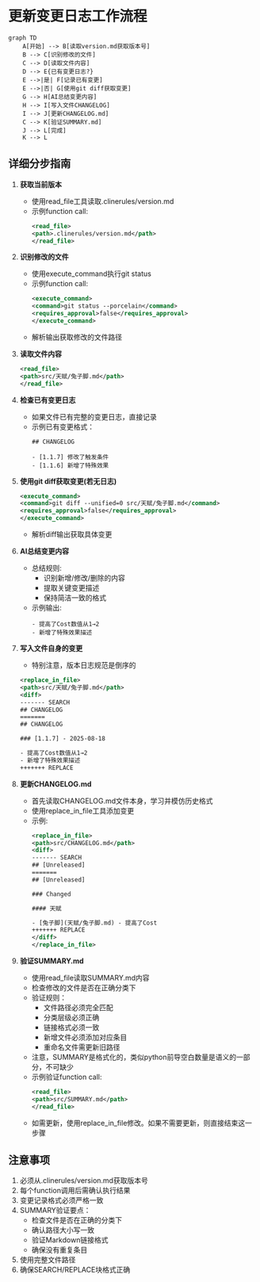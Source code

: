 # 更新变更日志工作流程

```mermaid
graph TD
    A[开始] --> B[读取version.md获取版本号]
    B --> C[识别修改的文件]
    C --> D[读取文件内容]
    D --> E{已有变更日志?}
    E -->|是| F[记录已有变更]
    E -->|否| G[使用git diff获取变更]
    G --> H[AI总结变更内容]
    H --> I[写入文件CHANGELOG]
    I --> J[更新CHANGELOG.md]
    C --> K[验证SUMMARY.md]
    J --> L[完成]
    K --> L
```

## 详细分步指南

1. **获取当前版本**
   - 使用read_file工具读取.clinerules/version.md
   - 示例function call:
     ```xml
     <read_file>
     <path>.clinerules/version.md</path>
     </read_file>
     ```

2. **识别修改的文件**
   - 使用execute_command执行git status
   - 示例function call:
     ```xml
     <execute_command>
     <command>git status --porcelain</command>
     <requires_approval>false</requires_approval>
     </execute_command>
     ```
   - 解析输出获取修改的文件路径

3. **读取文件内容**
   ```xml
   <read_file>
   <path>src/天赋/兔子脚.md</path>
   </read_file>
   ```

4. **检查已有变更日志**
   - 如果文件已有完整的变更日志，直接记录
   - 示例已有变更格式：
     ```
     ## CHANGELOG
     
     - [1.1.7] 修改了触发条件
     - [1.1.6] 新增了特殊效果
     ```

5. **使用git diff获取变更(若无日志)**
   ```xml
   <execute_command>
   <command>git diff --unified=0 src/天赋/兔子脚.md</command>
   <requires_approval>false</requires_approval>
   </execute_command>
   ```
   - 解析diff输出获取具体变更

6. **AI总结变更内容**
   - 总结规则:
     - 识别新增/修改/删除的内容
     - 提取关键变更描述
     - 保持简洁一致的格式
   - 示例输出:
     ```
     - 提高了Cost数值从1→2
     - 新增了特殊效果描述
     ```

7. **写入文件自身的变更**
   - 特别注意，版本日志规范是倒序的
   ```xml
   <replace_in_file>
   <path>src/天赋/兔子脚.md</path>
   <diff>
   ------- SEARCH
   ## CHANGELOG
   =======
   ## CHANGELOG

   ### [1.1.7] - 2025-08-18

   - 提高了Cost数值从1→2
   - 新增了特殊效果描述
   +++++++ REPLACE

8. **更新CHANGELOG.md**
   - 首先读取CHANGELOG.md文件本身，学习并模仿历史格式
   - 使用replace_in_file工具添加变更
   - 示例:
     ```xml
     <replace_in_file>
     <path>src/CHANGELOG.md</path>
     <diff>
     ------- SEARCH
     ## [Unreleased]
     =======
     ## [Unreleased]

     ### Changed

     #### 天赋

     - [兔子脚](天赋/兔子脚.md) - 提高了Cost
     +++++++ REPLACE
     </diff>
     </replace_in_file>
     ```

9. **验证SUMMARY.md**
   - 使用read_file读取SUMMARY.md内容
   - 检查修改的文件是否在正确分类下
   - 验证规则：
     - 文件路径必须完全匹配
     - 分类层级必须正确  
     - 链接格式必须一致
     - 新增文件必须添加对应条目
     - 重命名文件需更新旧路径
   - 注意，SUMMARY是格式化的，类似python前导空白数量是语义的一部分，不可缺少
   - 示例验证function call:
     ```xml
     <read_file>
     <path>src/SUMMARY.md</path>
     </read_file>
     ```
   - 如需更新，使用replace_in_file修改。如果不需要更新，则直接结束这一步骤

## 注意事项
1. 必须从.clinerules/version.md获取版本号
2. 每个function调用后需确认执行结果
3. 变更记录格式必须严格一致
4. SUMMARY验证要点：
   - 检查文件是否在正确的分类下
   - 确认路径大小写一致
   - 验证Markdown链接格式
   - 确保没有重复条目
5. 使用完整文件路径
6. 确保SEARCH/REPLACE块格式正确
